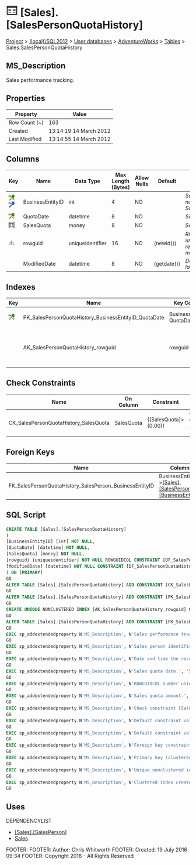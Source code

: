 
# ![Tables](../../../../Images/Table32.png) [Sales].[SalesPersonQuotaHistory]

[Project](../../../../index.md) > [(local)\\SQL2012](../../../index.md) > [User databases](../../index.md) > [AdventureWorks](../index.md) > [Tables](Tables_.md) > Sales.SalesPersonQuotaHistory

## <a name="#description"></a>MS_Description
Sales performance tracking.
## <a name="#properties"></a>Properties

| Property | Value |
|---|---|
| Row Count (~) | 163 |
| Created | 13:14:19 14 March 2012 |
| Last Modified | 13:14:55 14 March 2012 |


## <a name="#columns"></a>Columns

| Key | Name | Data Type | Max Length (Bytes) | Allow Nulls | Default | Description |
|---|---|---|---|---|---|---|
| [![Cluster Primary Key PK_SalesPersonQuotaHistory_BusinessEntityID_QuotaDate: BusinessEntityID\\QuotaDate](../../../../Images/pkcluster.png)](#indexes)[![Foreign Keys FK_SalesPersonQuotaHistory_SalesPerson_BusinessEntityID: [Sales].[SalesPerson].BusinessEntityID](../../../../Images/fk.png)](#foreignkeys) | BusinessEntityID | int | 4 | NO |  | _Sales person identification number. Foreign key to SalesPerson.BusinessEntityID._ |
| [![Cluster Primary Key PK_SalesPersonQuotaHistory_BusinessEntityID_QuotaDate: BusinessEntityID\\QuotaDate](../../../../Images/pkcluster.png)](#indexes) | QuotaDate | datetime | 8 | NO |  | _Sales quota date._ |
| [![Check Constraints CK_SalesPersonQuotaHistory_SalesQuota : ([SalesQuota]>(0.00))](../../../../Images/c-constraint.png)](#checkconstraints) | SalesQuota | money | 8 | NO |  | _Sales quota amount._ |
| [![Indexes AK_SalesPersonQuotaHistory_rowguid](../../../../Images/Index.png)](#indexes) | rowguid | uniqueidentifier | 16 | NO | (newid()) | _ROWGUIDCOL number uniquely identifying the record. Used to support a merge replication sample._ |
|  | ModifiedDate | datetime | 8 | NO | (getdate()) | _Date and time the record was last updated._ |


## <a name="#indexes"></a>Indexes

| Key | Name | Key Columns | Unique | Description |
|---|---|---|---|---|
| [![Cluster Primary Key PK_SalesPersonQuotaHistory_BusinessEntityID_QuotaDate: BusinessEntityID\\QuotaDate](../../../../Images/pkcluster.png)](#indexes) | PK_SalesPersonQuotaHistory_BusinessEntityID_QuotaDate | BusinessEntityID, QuotaDate | YES | _Primary key (clustered) constraint_ |
|  | AK_SalesPersonQuotaHistory_rowguid | rowguid | YES | _Unique nonclustered index. Used to support replication samples._ |


## <a name="#checkconstraints"></a>Check Constraints

| Name | On Column | Constraint | Description |
|---|---|---|---|
| CK_SalesPersonQuotaHistory_SalesQuota | SalesQuota | ([SalesQuota]>(0.00)) | _Check constraint [SalesQuota] > (0.00)_ |


## <a name="#foreignkeys"></a>Foreign Keys

| Name | Columns | Description |
|---|---|---|
| FK_SalesPersonQuotaHistory_SalesPerson_BusinessEntityID | BusinessEntityID->[[Sales].[SalesPerson].[BusinessEntityID]](SalesPerson.md) | _Foreign key constraint referencing SalesPerson.SalesPersonID._ |


## <a name="#sqlscript"></a>SQL Script
```sql
CREATE TABLE [Sales].[SalesPersonQuotaHistory]
(
[BusinessEntityID] [int] NOT NULL,
[QuotaDate] [datetime] NOT NULL,
[SalesQuota] [money] NOT NULL,
[rowguid] [uniqueidentifier] NOT NULL ROWGUIDCOL CONSTRAINT [DF_SalesPersonQuotaHistory_rowguid] DEFAULT (newid()),
[ModifiedDate] [datetime] NOT NULL CONSTRAINT [DF_SalesPersonQuotaHistory_ModifiedDate] DEFAULT (getdate())
) ON [PRIMARY]
GO
ALTER TABLE [Sales].[SalesPersonQuotaHistory] ADD CONSTRAINT [CK_SalesPersonQuotaHistory_SalesQuota] CHECK (([SalesQuota]>(0.00)))
GO
ALTER TABLE [Sales].[SalesPersonQuotaHistory] ADD CONSTRAINT [PK_SalesPersonQuotaHistory_BusinessEntityID_QuotaDate] PRIMARY KEY CLUSTERED  ([BusinessEntityID], [QuotaDate]) ON [PRIMARY]
GO
CREATE UNIQUE NONCLUSTERED INDEX [AK_SalesPersonQuotaHistory_rowguid] ON [Sales].[SalesPersonQuotaHistory] ([rowguid]) ON [PRIMARY]
GO
ALTER TABLE [Sales].[SalesPersonQuotaHistory] ADD CONSTRAINT [FK_SalesPersonQuotaHistory_SalesPerson_BusinessEntityID] FOREIGN KEY ([BusinessEntityID]) REFERENCES [Sales].[SalesPerson] ([BusinessEntityID])
GO
EXEC sp_addextendedproperty N'MS_Description', N'Sales performance tracking.', 'SCHEMA', N'Sales', 'TABLE', N'SalesPersonQuotaHistory', NULL, NULL
GO
EXEC sp_addextendedproperty N'MS_Description', N'Sales person identification number. Foreign key to SalesPerson.BusinessEntityID.', 'SCHEMA', N'Sales', 'TABLE', N'SalesPersonQuotaHistory', 'COLUMN', N'BusinessEntityID'
GO
EXEC sp_addextendedproperty N'MS_Description', N'Date and time the record was last updated.', 'SCHEMA', N'Sales', 'TABLE', N'SalesPersonQuotaHistory', 'COLUMN', N'ModifiedDate'
GO
EXEC sp_addextendedproperty N'MS_Description', N'Sales quota date.', 'SCHEMA', N'Sales', 'TABLE', N'SalesPersonQuotaHistory', 'COLUMN', N'QuotaDate'
GO
EXEC sp_addextendedproperty N'MS_Description', N'ROWGUIDCOL number uniquely identifying the record. Used to support a merge replication sample.', 'SCHEMA', N'Sales', 'TABLE', N'SalesPersonQuotaHistory', 'COLUMN', N'rowguid'
GO
EXEC sp_addextendedproperty N'MS_Description', N'Sales quota amount.', 'SCHEMA', N'Sales', 'TABLE', N'SalesPersonQuotaHistory', 'COLUMN', N'SalesQuota'
GO
EXEC sp_addextendedproperty N'MS_Description', N'Check constraint [SalesQuota] > (0.00)', 'SCHEMA', N'Sales', 'TABLE', N'SalesPersonQuotaHistory', 'CONSTRAINT', N'CK_SalesPersonQuotaHistory_SalesQuota'
GO
EXEC sp_addextendedproperty N'MS_Description', N'Default constraint value of GETDATE()', 'SCHEMA', N'Sales', 'TABLE', N'SalesPersonQuotaHistory', 'CONSTRAINT', N'DF_SalesPersonQuotaHistory_ModifiedDate'
GO
EXEC sp_addextendedproperty N'MS_Description', N'Default constraint value of NEWID()', 'SCHEMA', N'Sales', 'TABLE', N'SalesPersonQuotaHistory', 'CONSTRAINT', N'DF_SalesPersonQuotaHistory_rowguid'
GO
EXEC sp_addextendedproperty N'MS_Description', N'Foreign key constraint referencing SalesPerson.SalesPersonID.', 'SCHEMA', N'Sales', 'TABLE', N'SalesPersonQuotaHistory', 'CONSTRAINT', N'FK_SalesPersonQuotaHistory_SalesPerson_BusinessEntityID'
GO
EXEC sp_addextendedproperty N'MS_Description', N'Primary key (clustered) constraint', 'SCHEMA', N'Sales', 'TABLE', N'SalesPersonQuotaHistory', 'CONSTRAINT', N'PK_SalesPersonQuotaHistory_BusinessEntityID_QuotaDate'
GO
EXEC sp_addextendedproperty N'MS_Description', N'Unique nonclustered index. Used to support replication samples.', 'SCHEMA', N'Sales', 'TABLE', N'SalesPersonQuotaHistory', 'INDEX', N'AK_SalesPersonQuotaHistory_rowguid'
GO
EXEC sp_addextendedproperty N'MS_Description', N'Clustered index created by a primary key constraint.', 'SCHEMA', N'Sales', 'TABLE', N'SalesPersonQuotaHistory', 'INDEX', N'PK_SalesPersonQuotaHistory_BusinessEntityID_QuotaDate'
GO

```

## <a name="#uses"></a>Uses
DEPENDENCYLIST
* [[Sales].[SalesPerson]](SalesPerson.md)
* [Sales](../Security/Schemas/Sales.md)

FOOTER: FOOTER: Author:  Chris Whitworth
FOOTER: Created: 19 July 2016 09:34
FOOTER: Copyright 2016 - All Rights Reserved

